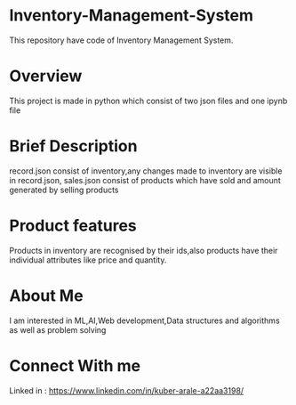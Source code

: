 # Inventory-Management-System
This repository have code of Inventory Management System.

# Overview
This project is made in python which consist of two json files and one ipynb file

# Brief Description
record.json consist of inventory,any changes made to inventory are visible in record.json, 
sales.json consist of products which have sold and amount generated by selling products

# Product features
Products in inventory are recognised by their ids,also products have their individual attributes 
like price and quantity.

# About Me
I am interested in ML,AI,Web development,Data structures and algorithms as well as problem solving

# Connect With me
Linked in : https://www.linkedin.com/in/kuber-arale-a22aa3198/


